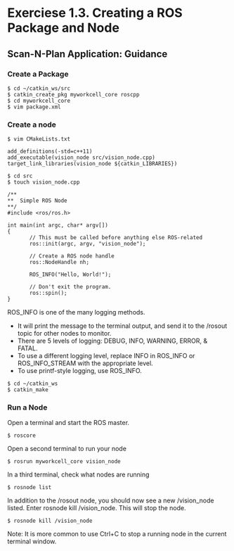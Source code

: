 # Exerciese 1.3. Creating a ROS Package and Node

## Scan-N-Plan Application: Guidance
### Create a Package
```
$ cd ~/catkin_ws/src
$ catkin_create_pkg myworkcell_core roscpp
$ cd myworkcell_core
$ vim package.xml
```

### Create a node
```
$ vim CMakeLists.txt
```
```
add_definitions(-std=c++11)
add_executable(vision_node src/vision_node.cpp)
target_link_libraries(vision_node ${catkin_LIBRARIES})
```
```
$ cd src
$ touch vision_node.cpp
```
```
/**
**  Simple ROS Node
**/
#include <ros/ros.h>

int main(int argc, char* argv[])
{
       // This must be called before anything else ROS-related
       ros::init(argc, argv, "vision_node");

       // Create a ROS node handle
       ros::NodeHandle nh;

       ROS_INFO("Hello, World!");

       // Don't exit the program.
       ros::spin();
}
```
ROS_INFO is one of the many logging methods.

* It will print the message to the terminal output, and send it to the /rosout topic for other nodes to monitor.
* There are 5 levels of logging: DEBUG, INFO, WARNING, ERROR, & FATAL.
* To use a different logging level, replace INFO in ROS_INFO or ROS_INFO_STREAM with the appropriate level.
* To use printf-style logging, use ROS_INFO.

```
$ cd ~/catkin_ws
$ catkin_make
```

### Run a Node
Open a terminal and start the ROS master.
```
$ roscore
```
Open a second terminal to run your node
```
$ rosrun myworkcell_core vision_node
```
In a third terminal, check what nodes are running
```
$ rosnode list
```
In addition to the /rosout node, you should now see a new /vision_node listed. Enter rosnode kill /vision_node. This will stop the node.
```
$ rosnode kill /vision_node 
```
Note: It is more common to use Ctrl+C to stop a running node in the current terminal window.